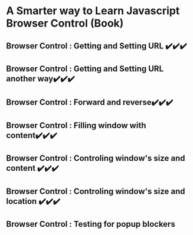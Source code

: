 # A Smarter way to Learn Javascript Browser Control (Book)

## Browser Control : Getting and Setting URL ✔️✔️✔️

## Browser Control : Getting and Setting URL another way✔️✔️✔️

## Browser Control : Forward and reverse✔️✔️✔️

## Browser Control : Filling window with content✔️✔️✔️

## Browser Control : Controling window's size and content ✔️✔️✔️

## Browser Control : Controling window's size and location ✔️✔️✔️

## Browser Control : Testing for popup blockers
